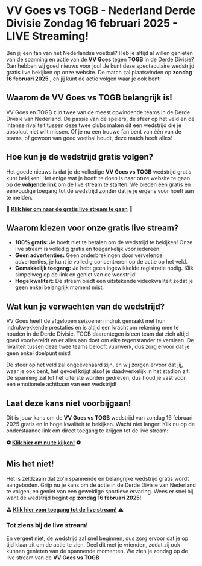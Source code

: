 # VV Goes vs TOGB - Nederland Derde Divisie Zondag 16 februari 2025 - LIVE Streaming!

Ben jij een fan van het Nederlandse voetbal? Heb je altijd al willen genieten van de spanning en actie van de **VV Goes** tegen **TOGB** in de Derde Divisie? Dan hebben wij goed nieuws voor jou! Je kunt deze spectaculaire wedstrijd gratis live bekijken op onze website. De match zal plaatsvinden op **zondag 16 februari 2025** , en jij kunt de actie volgen waar je ook bent!

## Waarom de VV Goes vs TOGB belangrijk is!

VV Goes en TOGB zijn twee van de meest opwindende teams in de Derde Divisie van Nederland. De passie van de spelers, de sfeer op het veld en de intense rivaliteit tussen deze twee clubs maken dit een wedstrijd die je absoluut niet wilt missen. Of je nu een trouwe fan bent van één van de teams, of gewoon van goed voetbal houdt, deze match heeft alles!

## Hoe kun je de wedstrijd gratis volgen?

Het goede nieuws is dat je de volledige **VV Goes vs TOGB** wedstrijd gratis kunt bekijken! Het enige wat je hoeft te doen is naar onze website te gaan op de [**volgende link**](https://tinyurl.com/livestreamfreeo?st=VV+Goes+vs+TOGB&si=ghc) om de live stream te starten. We bieden een gratis en eenvoudige toegang tot de wedstrijd zonder dat je je ergens voor hoeft aan te melden.

**🔴 [Klik hier om naar de gratis live stream te gaan](https://tinyurl.com/livestreamfreeo?st=VV+Goes+vs+TOGB&si=ghc) 🔴**

## Waarom kiezen voor onze gratis live stream?

- **100% gratis:** Je hoeft niet te betalen om de wedstrijd te bekijken! Onze live stream is volledig gratis en toegankelijk voor iedereen.
- **Geen advertenties:** Geen onderbrekingen door vervelende advertenties, je kunt je volledig concentreren op de actie op het veld.
- **Gemakkelijk toegang:** Je hebt geen ingewikkelde registratie nodig. Klik simpelweg op de link en geniet van de wedstrijd!
- **Hoge kwaliteit:** De stream biedt een uitstekende videokwaliteit zodat je geen enkel belangrijk moment mist.

## Wat kun je verwachten van de wedstrijd?

VV Goes heeft de afgelopen seizoenen indruk gemaakt met hun indrukwekkende prestaties en is altijd een kracht om rekening mee te houden in de Derde Divisie. TOGB daarentegen is een team dat zich altijd goed voorbereidt en er alles aan doet om elke tegenstander te verslaan. De rivaliteit tussen deze twee teams belooft vuurwerk, dus zorg ervoor dat je geen enkel doelpunt mist!

De sfeer op het veld zal ongeëvenaard zijn, en wij zorgen ervoor dat jij, waar je ook bent, het gevoel krijgt alsof je daadwerkelijk in het stadion zit. De spanning zal tot het uiterste worden gedreven, dus houd je vast voor een emotionele achtbaan van een wedstrijd!

## Laat deze kans niet voorbijgaan!

Dit is jouw kans om de **VV Goes vs TOGB** wedstrijd van zondag 16 februari 2025 gratis en in hoge kwaliteit te bekijken. Wacht niet langer! Klik nu op de onderstaande link om direct toegang te krijgen tot de live stream:

**⚽ [Klik hier om nu te kijken!](https://tinyurl.com/livestreamfreeo?st=VV+Goes+vs+TOGB&si=ghc) ⚽**

## Mis het niet!

Het is zeldzaam dat zo'n spannende en belangrijke wedstrijd gratis wordt aangeboden. Grijp nu je kans om de actie in de Derde Divisie van Nederland te volgen, en geniet van een geweldige sportieve ervaring. Wees er snel bij, want de wedstrijd begint op **zondag 16 februari 2025**!

**⚠️ [Klik hier voor toegang tot de live stream!](https://tinyurl.com/livestreamfreeo?st=VV+Goes+vs+TOGB&si=ghc) ⚠️**

### Tot ziens bij de live stream!

En vergeet niet, de wedstrijd zal snel beginnen, dus zorg ervoor dat je op tijd klaar zit om de actie te zien. Deel dit met je vrienden, zodat zij ook kunnen genieten van de spannende momenten. We zien je zondag op de live stream van de **VV Goes vs TOGB**
